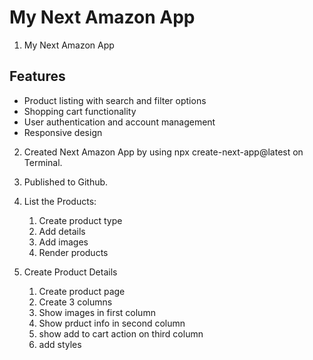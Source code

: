 # My Next Amazon App
1. My Next Amazon App
## Features
- Product listing with search and filter options
- Shopping cart functionality
- User authentication and account management
- Responsive design

2. Created Next Amazon App by using npx create-next-app@latest on Terminal.
3. Published to Github. 
4. List the Products:
   1. Create product type
   2. Add details
   3. Add images
   4. Render products

5. Create Product Details
   1. Create product page
   2. Create 3 columns
   3. Show images in first column
   4. Show prduct info in second column
   5. show add to cart action on third column
   6. add styles